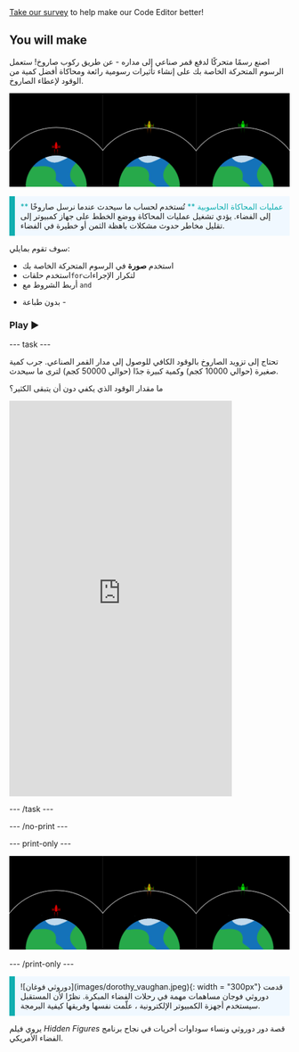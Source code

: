 <div class="c-survey-banner" style="width:100%">
  <a class="c-survey-banner__link" href="https://form.raspberrypi.org/f/code-editor-feedback" target="_blank">Take our survey</a> to help make our Code Editor better!
</div>

## You will make

اصنع رسمًا متحركًا لدفع قمر صناعي إلى مداره - عن طريق ركوب صاروخ! ستعمل الرسوم المتحركة الخاصة بك على إنشاء تأثيرات رسومية رائعة ومحاكاة أفضل كمية من الوقود لإعطاء الصاروخ.

![تظهر الشاشات المتجاورة صاروخًا أخضر في المدار وصاروخًا أحمر فشل في الوصول إلى المدار.](images/showcase.png)

<p style="border-left: solid; border-width:10px; border-color: #0faeb0; background-color: aliceblue; padding: 10px;">
<span style="color: #0faeb0">** عمليات المحاكاة الحاسوبية **</span> تُستخدم لحساب ما سيحدث عندما نرسل صاروخًا إلى الفضاء. يؤدي تشغيل عمليات المحاكاة ووضع الخطط على جهاز كمبيوتر إلى تقليل مخاطر حدوث مشكلات باهظة الثمن أو خطيرة في الفضاء.
</p>

سوف تقوم بمايلي:
+ استخدم **صورة** في الرسوم المتحركة الخاصة بك
+ استخدم حلقات`for`لتكرار الإجراءات
+ أربط الشروط مع `and`

- بدون طباعة -

### Play ▶️

--- task ---

<div style="display: flex; flex-wrap: wrap">
<div style="flex-basis: 175px; flex-grow: 1">  
تحتاج إلى تزويد الصاروخ بالوقود الكافي للوصول إلى مدار القمر الصناعي. جرب كمية صغيرة (حوالي 10000 كجم) وكمية كبيرة جدًا (حوالي 50000 كجم) لترى ما سيحدث. 

ما مقدار الوقود الذي يكفي دون أن يتبقى الكثير؟
</div>
<iframe src="https://editor.raspberrypi.org/en/embed/viewer/rocket-launch-example" width="400" height="710" frameborder="0" marginwidth="0" marginheight="0" allowfullscreen>
</iframe>
</div>

--- /task ---

--- /no-print ---

--- print-only ---

![Completed project example of rocket ships flying into outer space.](images/showcase.png)

--- /print-only ---

<p style="border-left: solid; border-width:10px; border-color: #0faeb0; background-color: aliceblue; padding: 10px;"> ![دوروثي فوغان](images/dorothy_vaughan.jpeg){: width = "300px"} قدمت دوروثي فوجان مساهمات مهمة في رحلات الفضاء المبكرة. نظرًا لأن المستقبل سيستخدم أجهزة الكمبيوتر الإلكترونية ، علّمت نفسها وفريقها كيفية البرمجة.

يروي فيلم *Hidden Figures* قصة دور دوروثي ونساء سوداوات أخريات في نجاح برنامج الفضاء الأمريكي. 
